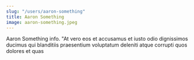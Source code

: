 ```yaml
---
slug: "/users/aaron-something"
title: Aaron Something
image: aaron-something.jpeg
---
```


Aaron Something info. "At vero eos et accusamus et iusto odio dignissimos ducimus qui blanditiis praesentium voluptatum deleniti atque corrupti quos dolores et quas